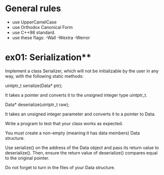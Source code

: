 # General rules
- use UpperCamelCase
- use Orthodox Canonical Form
- use C++98 standard.
- use these flags: -Wall -Wextra -Werror

# ex01: Serialization**
Implement a class Serializer, which will not be initializable by the user in any way, with the following static methods:

uintptr_t serialize(Data* ptr); 

It takes a pointer and converts it to the unsigned integer type uintptr_t. 

Data* deserialize(uintptr_t raw); 

It takes an unsigned integer parameter and converts it to a pointer to Data. 

Write a program to test that your class works as expected. 

You must create a non-empty (meaning it has data members) Data structure. 

Use serialize() on the address of the Data object and pass its return value to deserialize(). Then, ensure the return value of deserialize() compares equal to the original pointer. 

Do not forget to turn in the files of your Data structure. 